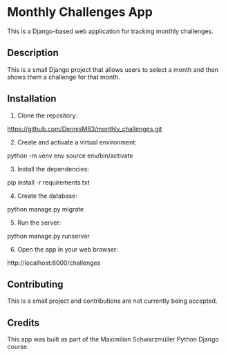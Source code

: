 # Monthly Challenges App

This is a Django-based web application for tracking monthly challenges.

## Description

This is a small Django project that allows users to select a month and then shows them a challenge for that month.


## Installation

1. Clone the repository:

https://github.com/DennisM83/monthly_challenges.git

2. Create and activate a virtual environment:

python -m venv env
source env/bin/activate

3. Install the dependencies:

pip install -r requirements.txt

4. Create the database:

python manage.py migrate

5. Run the server:

python manage.py runserver

6. Open the app in your web browser:

http://localhost:8000/challenges

## Contributing

This is a small project and contributions are not currently being accepted.

## Credits

This app was built as part of the Maximilian Schwarzmüller Python Django course.

